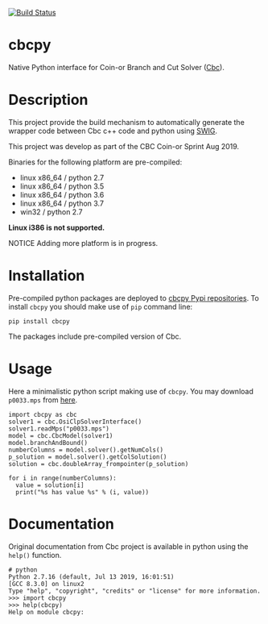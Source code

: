 [![Build Status](https://git.patrikdufresne.com/pdsl/cbcpy/badges/master/pipeline.svg)](https://git.patrikdufresne.com/pdsl/cbcpy/pipelines)

# cbcpy

Native Python interface for Coin-or Branch and Cut Solver ([Cbc](https://github.com/coin-or/Cbc)).

# Description

This project provide the build mechanism to automatically generate the wrapper code between Cbc c++ code and python using [SWIG](http://www.swig.org/).

This project was develop as part of the CBC Coin-or Sprint Aug 2019.

Binaries for the following platform are pre-compiled:
* linux x86_64 / python 2.7
* linux x86_64 / python 3.5
* linux x86_64 / python 3.6
* linux x86_64 / python 3.7
* win32 / python 2.7

**Linux i386 is not supported.**

NOTICE Adding more platform is in progress.

# Installation

Pre-compiled python packages are deployed to [cbcpy Pypi repositories](https://pypi.org/cbcpy).
To install `cbcpy` you should make use of `pip` command line:

    pip install cbcpy
    
The packages include pre-compiled version of Cbc.


# Usage

Here a minimalistic python script making use of `cbcpy`.
You may download `p0033.mps` from [here](https://raw.githubusercontent.com/coin-or/yaposib/master/examples/p0033.mps).

    import cbcpy as cbc
    solver1 = cbc.OsiClpSolverInterface()
    solver1.readMps("p0033.mps")
    model = cbc.CbcModel(solver1)
    model.branchAndBound()
    numberColumns = model.solver().getNumCols()
    p_solution = model.solver().getColSolution()
    solution = cbc.doubleArray_frompointer(p_solution)
    
    for i in range(numberColumns):
      value = solution[i]
      print("%s has value %s" % (i, value))
      
# Documentation

Original documentation from Cbc project is available in python using the `help()` function.

    # python
    Python 2.7.16 (default, Jul 13 2019, 16:01:51) 
    [GCC 8.3.0] on linux2
    Type "help", "copyright", "credits" or "license" for more information.
    >>> import cbcpy
    >>> help(cbcpy)
    Help on module cbcpy:
